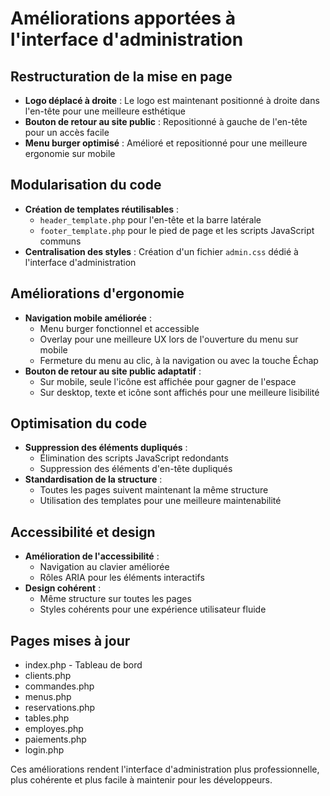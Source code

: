 # Améliorations apportées à l'interface d'administration

## Restructuration de la mise en page

- **Logo déplacé à droite** : Le logo est maintenant positionné à droite dans l'en-tête pour une meilleure esthétique
- **Bouton de retour au site public** : Repositionné à gauche de l'en-tête pour un accès facile
- **Menu burger optimisé** : Amélioré et repositionné pour une meilleure ergonomie sur mobile

## Modularisation du code

- **Création de templates réutilisables** :
  - `header_template.php` pour l'en-tête et la barre latérale
  - `footer_template.php` pour le pied de page et les scripts JavaScript communs
- **Centralisation des styles** : Création d'un fichier `admin.css` dédié à l'interface d'administration

## Améliorations d'ergonomie

- **Navigation mobile améliorée** :
  - Menu burger fonctionnel et accessible
  - Overlay pour une meilleure UX lors de l'ouverture du menu sur mobile
  - Fermeture du menu au clic, à la navigation ou avec la touche Échap
- **Bouton de retour au site public adaptatif** :
  - Sur mobile, seule l'icône est affichée pour gagner de l'espace
  - Sur desktop, texte et icône sont affichés pour une meilleure lisibilité

## Optimisation du code

- **Suppression des éléments dupliqués** :
  - Élimination des scripts JavaScript redondants
  - Suppression des éléments d'en-tête dupliqués
- **Standardisation de la structure** :
  - Toutes les pages suivent maintenant la même structure
  - Utilisation des templates pour une meilleure maintenabilité

## Accessibilité et design

- **Amélioration de l'accessibilité** :
  - Navigation au clavier améliorée
  - Rôles ARIA pour les éléments interactifs
- **Design cohérent** :
  - Même structure sur toutes les pages
  - Styles cohérents pour une expérience utilisateur fluide

## Pages mises à jour

- index.php - Tableau de bord
- clients.php
- commandes.php
- menus.php
- reservations.php
- tables.php
- employes.php
- paiements.php
- login.php

Ces améliorations rendent l'interface d'administration plus professionnelle, plus cohérente et plus facile à maintenir pour les développeurs.
